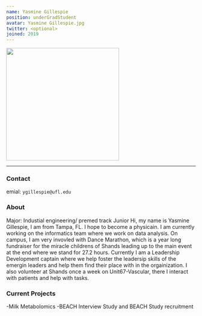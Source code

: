 ```yaml
---
name: Yasmine Gillespie
position: underGradStudent
avatar: Yasmine Gillespie.jpg
twitter: <optional>
joined: 2019
---
```


<img width="300" src="{{site.baseurl}}/images/people/{{page.avatar}}" data-action="zoom">

---

### Contact

emial: `ygillespie@ufl.edu` <br>

### About
Major: Industial engineering/ premed track 
Junior
Hi, my name is Yasmine Gillespie, I am from Tampa, FL. I hope to become a physicain.
I am currently working on the informatics team where we work on data analysis. On campus, I am very invovled with Dance Marathon,
which is a year long fundraiser for the miracle childrens of Shands leading up to the main event at the end where we stand for 27.2
hours. Currently I am a Leadership Development captain where we help foster the leadersip skills of the emergin leaders and help them find their
place with in the orgainization. I also volunteer at Shands once a week on Unit67-Vascular, there I interact with patients and help with tasks.  

### Current Projects

-Milk Metabolomics
-BEACH Interview Study and BEACH Study recruitment
